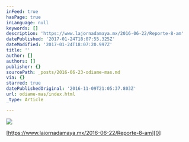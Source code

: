 ```yaml
---
inFeed: true
hasPage: true
inLanguage: null
keywords: []
description: 'https://www.lajornadamaya.mx/2016-06-22/Reporte-8-am'
datePublished: '2017-01-24T18:07:55.325Z'
dateModified: '2017-01-24T18:07:20.997Z'
title: ''
author: []
authors: []
publisher: {}
sourcePath: _posts/2016-06-23-odiame-mas.md
via: {}
starred: true
datePublishedOriginal: '2016-11-09T21:05:37.803Z'
url: odiame-mas/index.html
_type: Article

---
```

![](https://the-grid-user-content.s3-us-west-2.amazonaws.com/51739145-ba5c-42ac-9723-c6252ab95299.png)

[https://www.lajornadamaya.mx/2016-06-22/Reporte-8-am][0]

[0]: https://www.lajornadamaya.mx/2016-06-22/Reporte-8-am